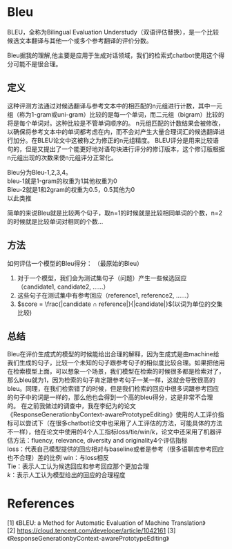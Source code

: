 # Bleu

BLEU，全称为Bilingual Evaluation Understudy（双语评估替换），是一个比较候选文本翻译与其他一个或多个参考翻译的评价分数。

Bleu据我的理解,他主要是应用于生成对话领域，我们的检索式chatbot使用这个得分可能不是很合理。

## 定义
这种评测方法通过对候选翻译与参考文本中的相匹配的n元组进行计数，其中一元组（称为1-gram或uni-gram）比较的是每一个单词，而二元组（bigram）比较的将是每个单词对。这种比较是不管单词顺序的。
n元组匹配的计数结果会被修改，以确保将参考文本中的单词都考虑在内，而不会对产生大量合理词汇的候选翻译进行加分。在BLEU论文中这被称之为修正的n元组精度。
BLEU评分是用来比较语句的，但是又提出了一个能更好地对语句块进行评分的修订版本，这个修订版根据n元组出现的次数来使n元组评分正常化。

Bleu分为Bleu-1,2,3,4。  
bleu-1就是1-gram的权重为1其他权重为0  
Bleu-2就是1和2gram的权重为0.5，0.5其他为0  
以此类推

简单的来说Bleu就是比较两个句子，取n=1的时候就是比较相同单词的个数，n=2的时候就是比较单词对相同的个数...

## 方法
如何评估一个模型的Bleu得分：  （最原始的Bleu）
1. 对于一个模型，我们会为测试集句子（问题）产生一些候选回应（candidate1, candidate2, ……）
2. 这些句子在测试集中有参考回应（reference1, reference2, ……）
3. $score = \frac{|candidate ∩ reference|}{|candidate|}$(以词为单位的交集比较)

## 总结

Bleu在评价生成式的模型的时候能给出合理的解释，因为生成式是由machine给我们生成的句子，比较一个未知的句子跟参考句子的相似度比较合理。如果把他用在检索模型上面，可以想象一个场景，我们模型在检索的时候很多都是检索对了，那么bleu就为1，因为检索的句子肯定跟参考句子一某一样，这就会导致很高的bleu。同理，在我们检索错了的时候，但是我们检索的回应中很多词跟参考回应的句子中的词是一样的，那么他也会得到一个高的bleu得分，这是非常不合理的。
在之前我做过的调查中，我在李纪为的论文《ResponseGenerationbyContext-awarePrototypeEditing》使用的人工评价指标可以尝试下（在很多chatbot论文中也采用了人工评估的方法，可能具体的方法不一样），他在论文中使用的4个人工指标loss/tie/win/$k$，论文中还采用了机器评估方法：ﬂuency, relevance, diversity and originality4个评估指标  
loss：代表自己模型提供的回应相对与baseline或者是参考（很多语聊库参考回应也不合理）差的比例
win：与loss相反  
Tie：表示人工认为候选回应和参考回应那个更加合理  
$k$：表示人工认为模型给出的回应的合理程度



# References
[1] 《BLEU: a Method for Automatic Evaluation of Machine Translation》   
[2] https://cloud.tencent.com/developer/article/1042161
[3] 《ResponseGenerationbyContext-awarePrototypeEditing》


